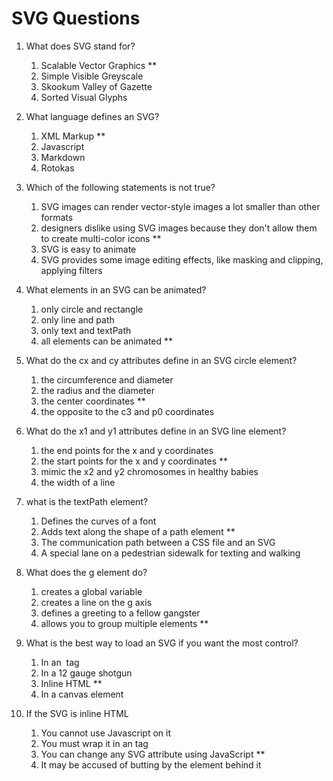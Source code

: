 # SVG Questions

1. What does SVG stand for?

   1. Scalable Vector Graphics \*\*
   2. Simple Visible Greyscale
   3. Skookum Valley of Gazette
   4. Sorted Visual Glyphs

2. What language defines an SVG?

   1. XML Markup \*\*
   2. Javascript
   3. Markdown
   4. Rotokas

3. Which of the following statements is not true?

   1. SVG images can render vector-style images a lot smaller than other formats
   2. designers dislike using SVG images because they don't allow them to create multi-color icons \*\*
   3. SVG is easy to animate
   4. SVG provides some image editing effects, like masking and clipping, applying filters

4. What elements in an SVG can be animated?

   1. only circle and rectangle
   2. only line and path
   3. only text and textPath
   4. all elements can be animated \*\*

5. What do the cx and cy attributes define in an SVG circle element?

   1. the circumference and diameter
   2. the radius and the diameter
   3. the center coordinates \*\*
   4. the opposite to the c3 and p0 coordinates

6. What do the x1 and y1 attributes define in an SVG line element?

   1. the end points for the x and y coordinates
   2. the start points for the x and y coordinates \*\*
   3. mimic the x2 and y2 chromosomes in healthy babies
   4. the width of a line

7. what is the textPath element?

   1. Defines the curves of a font
   2. Adds text along the shape of a path element \*\*
   3. The communication path between a CSS file and an SVG
   4. A special lane on a pedestrian sidewalk for texting and walking

8. What does the g element do?

   1. creates a global variable
   2. creates a line on the g axis
   3. defines a greeting to a fellow gangster
   4. allows you to group multiple elements \*\*

9. What is the best way to load an SVG if you want the most control?

   1. In an <img> tag
   2. In a 12 gauge shotgun
   3. Inline HTML \*\*
   4. In a canvas element

10. If the SVG is inline HTML

    1. You cannot use Javascript on it
    2. You must wrap it in an <a> tag
    3. You can change any SVG attribute using JavaScript \*\*
    4. It may be accused of butting by the element behind it
